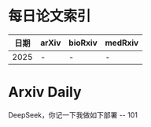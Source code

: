 # 每日论文索引

| 日期 | arXiv | bioRxiv | medRxiv |
|------|-------|---------|---------|
| 2025 | - | - | - |





















# Arxiv Daily


DeepSeek，你记一下我做如下部署 -- 101
